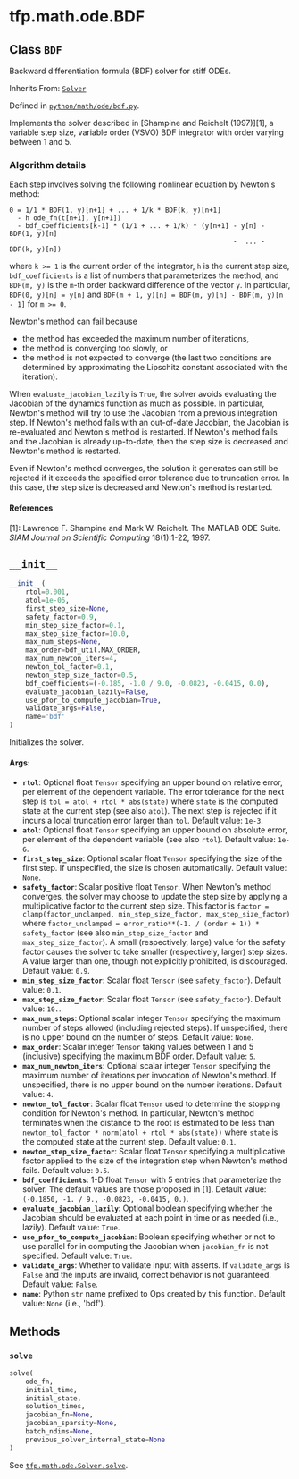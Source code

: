 <div itemscope itemtype="http://developers.google.com/ReferenceObject">
<meta itemprop="name" content="tfp.math.ode.BDF" />
<meta itemprop="path" content="Stable" />
<meta itemprop="property" content="__init__"/>
<meta itemprop="property" content="solve"/>
</div>

# tfp.math.ode.BDF

## Class `BDF`

Backward differentiation formula (BDF) solver for stiff ODEs.

Inherits From: [`Solver`](../../../tfp/math/ode/Solver.md)



Defined in [`python/math/ode/bdf.py`](https://github.com/tensorflow/probability/tree/master/tensorflow_probability/python/math/ode/bdf.py).

<!-- Placeholder for "Used in" -->

Implements the solver described in [Shampine and Reichelt (1997)][1], a
variable step size, variable order (VSVO) BDF integrator with order varying
between 1 and 5.

### Algorithm details

Each step involves solving the following nonlinear equation by Newton's
method:
```none
0 = 1/1 * BDF(1, y)[n+1] + ... + 1/k * BDF(k, y)[n+1]
  - h ode_fn(t[n+1], y[n+1])
  - bdf_coefficients[k-1] * (1/1 + ... + 1/k) * (y[n+1] - y[n] - BDF(1, y)[n]
                                                        -  ... - BDF(k, y)[n])
```
where `k >= 1` is the current order of the integrator, `h` is the current step
size, `bdf_coefficients` is a list of numbers that parameterizes the method,
and `BDF(m, y)` is the `m`-th order backward difference of the vector `y`. In
particular, `BDF(0, y)[n] = y[n]` and
`BDF(m + 1, y)[n] = BDF(m, y)[n] - BDF(m, y)[n - 1]` for `m >= 0`.

Newton's method can fail because
* the method has exceeded the maximum number of iterations,
* the method is converging too slowly, or
* the method is not expected to converge
(the last two conditions are determined by approximating the Lipschitz
constant associated with the iteration).

When `evaluate_jacobian_lazily` is `True`, the solver avoids evaluating the
Jacobian of the dynamics function as much as possible. In particular, Newton's
method will try to use the Jacobian from a previous integration step. If
Newton's method fails with an out-of-date Jacobian, the Jacobian is
re-evaluated and Newton's method is restarted. If Newton's method fails and
the Jacobian is already up-to-date, then the step size is decreased and
Newton's method is restarted.

Even if Newton's method converges, the solution it generates can still be
rejected if it exceeds the specified error tolerance due to truncation error.
In this case, the step size is decreased and Newton's method is restarted.

#### References

[1]: Lawrence F. Shampine and Mark W. Reichelt. The MATLAB ODE Suite. _SIAM
     Journal on Scientific Computing_ 18(1):1-22, 1997.

<h2 id="__init__"><code>__init__</code></h2>

``` python
__init__(
    rtol=0.001,
    atol=1e-06,
    first_step_size=None,
    safety_factor=0.9,
    min_step_size_factor=0.1,
    max_step_size_factor=10.0,
    max_num_steps=None,
    max_order=bdf_util.MAX_ORDER,
    max_num_newton_iters=4,
    newton_tol_factor=0.1,
    newton_step_size_factor=0.5,
    bdf_coefficients=(-0.185, -1.0 / 9.0, -0.0823, -0.0415, 0.0),
    evaluate_jacobian_lazily=False,
    use_pfor_to_compute_jacobian=True,
    validate_args=False,
    name='bdf'
)
```

Initializes the solver.

#### Args:

* <b>`rtol`</b>: Optional float `Tensor` specifying an upper bound on relative error,
  per element of the dependent variable. The error tolerance for the next
  step is `tol = atol + rtol * abs(state)` where `state` is the computed
  state at the current step (see also `atol`). The next step is rejected
  if it incurs a local truncation error larger than `tol`.
  Default value: `1e-3`.
* <b>`atol`</b>: Optional float `Tensor` specifying an upper bound on absolute error,
  per element of the dependent variable (see also `rtol`).
  Default value: `1e-6`.
* <b>`first_step_size`</b>: Optional scalar float `Tensor` specifying the size of the
  first step. If unspecified, the size is chosen automatically.
  Default value: `None`.
* <b>`safety_factor`</b>: Scalar positive float `Tensor`. When Newton's method
  converges, the solver may choose to update the step size by applying a
  multiplicative factor to the current step size. This factor is `factor =
  clamp(factor_unclamped, min_step_size_factor, max_step_size_factor)`
  where `factor_unclamped = error_ratio**(-1. / (order + 1)) *
  safety_factor` (see also `min_step_size_factor` and
  `max_step_size_factor`). A small (respectively, large) value for the
  safety factor causes the solver to take smaller (respectively, larger)
  step sizes. A value larger than one, though not explicitly prohibited,
  is discouraged.
  Default value: `0.9`.
* <b>`min_step_size_factor`</b>: Scalar float `Tensor` (see `safety_factor`).
  Default value: `0.1`.
* <b>`max_step_size_factor`</b>: Scalar float `Tensor` (see `safety_factor`).
  Default value: `10.`.
* <b>`max_num_steps`</b>: Optional scalar integer `Tensor` specifying the maximum
  number of steps allowed (including rejected steps). If unspecified,
  there is no upper bound on the number of steps.
  Default value: `None`.
* <b>`max_order`</b>: Scalar integer `Tensor` taking values between 1 and 5
  (inclusive) specifying the maximum BDF order.
  Default value: `5`.
* <b>`max_num_newton_iters`</b>: Optional scalar integer `Tensor` specifying the
  maximum number of iterations per invocation of Newton's method. If
  unspecified, there is no upper bound on the number iterations.
  Default value: `4`.
* <b>`newton_tol_factor`</b>: Scalar float `Tensor` used to determine the stopping
  condition for Newton's method. In particular, Newton's method terminates
  when the distance to the root is estimated to be less than
  `newton_tol_factor * norm(atol + rtol * abs(state))` where `state` is
  the computed state at the current step.
  Default value: `0.1`.
* <b>`newton_step_size_factor`</b>: Scalar float `Tensor` specifying a multiplicative
  factor applied to the size of the integration step when Newton's method
  fails.
  Default value: `0.5`.
* <b>`bdf_coefficients`</b>: 1-D float `Tensor` with 5 entries that parameterize the
  solver. The default values are those proposed in [1].
  Default value: `(-0.1850, -1. / 9., -0.0823, -0.0415, 0.)`.
* <b>`evaluate_jacobian_lazily`</b>: Optional boolean specifying whether the Jacobian
  should be evaluated at each point in time or as needed (i.e., lazily).
  Default value: `True`.
* <b>`use_pfor_to_compute_jacobian`</b>: Boolean specifying whether or not to use
  parallel for in computing the Jacobian when `jacobian_fn` is not
  specified.
  Default value: `True`.
* <b>`validate_args`</b>: Whether to validate input with asserts. If `validate_args`
  is `False` and the inputs are invalid, correct behavior is not
  guaranteed.
  Default value: `False`.
* <b>`name`</b>: Python `str` name prefixed to Ops created by this function.
  Default value: `None` (i.e., 'bdf').



## Methods

<h3 id="solve"><code>solve</code></h3>

``` python
solve(
    ode_fn,
    initial_time,
    initial_state,
    solution_times,
    jacobian_fn=None,
    jacobian_sparsity=None,
    batch_ndims=None,
    previous_solver_internal_state=None
)
```

See <a href="../../../tfp/math/ode/Solver.md#solve"><code>tfp.math.ode.Solver.solve</code></a>.



